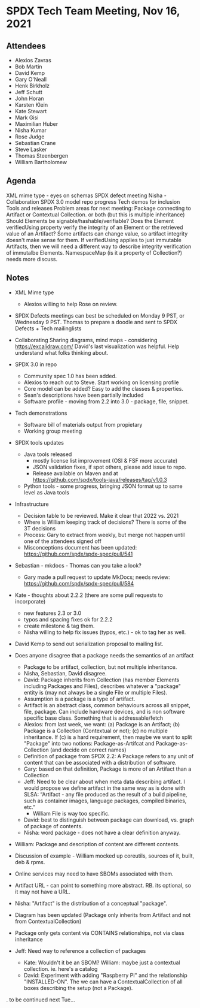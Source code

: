# SPDX Tech Team Meeting, Nov 16, 2021

## Attendees

* Alexios Zavras
* Bob Martin
* David Kemp
* Gary O'Neall
* Henk Birkholz
* Jeff Schutt
* John Horan
* Karsten Klein
* Kate Stewart
* Mark Gisi
* Maximilian Huber
* Nisha Kumar
* Rose Judge
* Sebastian Crane
* Steve Lasker
* Thomas Steenbergen
* William Bartholomew


## Agenda
XML mime type - eyes on schemas
SPDX defect meeting
Nisha - Collaboration
SPDX 3.0 model repo progress
Tech demos for inclusion
Tools and releases
Problem areas for next meeting:
Package connecting to Artifact or Contextual Collection. or both (but this is multiple inheritance)
Should Elements be signable/hashable/verifiable?
Does the Element verifiedUsing property verify the integrity of an Element or the retrieved value of an Artifact?
Some artifacts can change value, so artifact integrity doesn't make sense for them.
If verifiedUsing applies to just immutable Artifacts, then we will need a different way to describe integrity verification of immutalbe Elements.
NamespaceMap (is it a property of Collection?) needs more discuss.

##  Notes
* XML Mime type
  * Alexios willing to help Rose on review.
* SPDX Defects meetings can best be scheduled on Monday 9 PST, or Wednesday 9 PST. Thomas to prepare a doodle and sent to SPDX Defects + Tech mailinglists

* Collaborating
Sharing diagrams, mind maps - considering https://excalidraw.com/
David's last visualization was helpful.    Help understand what folks thinking about.

* SPDX 3.0 in repo
  * Community spec 1.0 has been added.
  * Alexios to reach out to Steve.    Start working on licensing profile
  * Core model can be added?   Easy to add the classes & properties.
  * Sean's descriptions have been partially included
  * Software profile - moving from 2.2 into 3.0 - package, file, snippet.

* Tech demonstrations
   * Software bill of materials output from propietary
   * Working group meeting

* SPDX tools updates
   * Java tools released
      *  mostly license list improvement (OSI & FSF more accurate)
      * JSON validation fixes,  if spot others, please add issue to repo.
      * Release available on Maven and at https://github.com/spdx/tools-java/releases/tag/v1.0.3
   * Python tools - some progress,   bringing JSON format up to same level as Java tools

* Infrastructure
   * Decision table to be reviewed.   Make it clear that 2022 vs. 2021
   * Where is William keeping track of decisions?   There is some of the 3T decisions
   * Process:  Gary to extract from weekly, but merge not happen until one of the attendees signed off
   * Misconceptions document has been updated:  https://github.com/spdx/spdx-spec/pull/541

* Sebastian - mkdocs - Thomas can you take a look?
   * Gary made a pull request to update MkDocs; needs review: https://github.com/spdx/spdx-spec/pull/584

* Kate - thoughts about 2.2.2 (there are some pull requests to incorporate)
   * new features 2.3 or 3.0
   * typos and spacing fixes ok for 2.2.2
   * create milestone & tag them.
   * Nisha willing to help fix issues (typos, etc.) - ok to tag her as well.

* David Kemp to send out serialization proposal to mailing list.


* Does anyone disagree that a package needs the semantics of an artifact
   * Package to be artifact, collection, but not multiple inheritance.
   * Nisha, Sebastian, David disagree.
   * David: Package inherits from Collection (has member Elements including Packages and Files), describes whatever a "package" entity is (may not always be a single File or multiple Files).
   * Assumption is a package is a type of artifact.
   * Artifact is an abstract class,  common behaviours across all snippet, file, package.   Can include hardware devices, and is non software specific base class.  Something that is addressable/fetch
   * Alexios: from last week, we want: (a) Package is an Artifact; (b) Package is a Collection (Contextual or not); (c) no multiple inheritance. If (c) is a hard requirement, then maybe we want to split "Package" into two notions: Package-as-Artifcat and Package-as-Collection (and decide on correct names)
   * Definition of package from SPDX 2.2: A Package refers to any unit of content that can be associated with a distribution of software.
   * Gary: based on that definition, Package is more of an Artifact than a Collection
   * Jeff:  Need to be clear about when meta data describing artifact.  I would propose we define artifact in the same way as is done with SLSA: “Artifact - any file produced as the result of a build pipeline, such as container images, language packages, compiled binaries, etc.”
      * William File is way too specific.
   * David: best to distinguish between package can download, vs. graph of package of contents.
   * Nisha: word package - does not have a clear definition anyway.

* William:  Package and description of content are different contents.
* Discussion of example - William mocked up coreutils, sources of it, built, deb & rpms.
* Online services may need to have SBOMs associated with them.
* Artifact URL - can point to something more abstract.   RB. its optional, so it may not have a URL.
* Nisha: "Artifact" is the distribution of a conceptual "package".

* Diagram has been updated (Package only inherits from Artifact and not from ContextualCollection)
* Package only gets content via CONTAINS relationships, not via class inheritance
* Jeff: Need way to reference a collection of packages
   * Kate: Wouldn't it be an SBOM?    William:  maybe just a contextual collection.   ie. here's a catalog
   * David:  Experiment with adding "Raspberry PI" and the relationship "INSTALLED-ON". The we can have a ContextualCollection of all boxes describing the setup (not a Package).

. to be continued next Tue...
